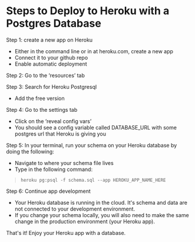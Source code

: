 # Steps to Deploy to Heroku with a Postgres Database

Step 1: create a new app on Heroku
- Either in the command line or in at heroku.com, create a new app
- Connect it to your github repo
- Enable automatic deployment

Step 2: Go to the ‘resources’ tab

Step 3: Search for Heroku Postgresql
- Add the free version

Step 4: Go to the settings tab
- Click on the ‘reveal config vars’
- You should see a config variable called DATABASE_URL with some postgres url that Heroku is giving you

Step 5: In your terminal, run your schema on your Heroku database by doing the following:
- Navigate to where your schema file lives
- Type in the following command:

> `heroku pg:psql -f schema.sql --app HEROKU_APP_NAME_HERE`

Step 6: Continue app development
- Your Heroku database is running in the cloud. It's schema and data are not connected to your development environment. 
- If you change your schema locally, you will also need to make the same change in the production environment (your Heroku app). 

That's it! Enjoy your Heroku app with a database.
